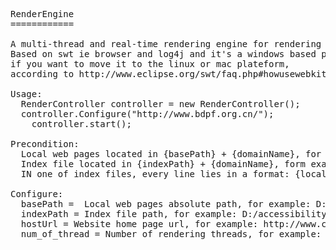 <pre>RenderEngine
============

A multi-thread and real-time rendering engine for rendering local web pages.
Based on swt ie browser and log4j and it's a windows based plateform, 
if you want to move it to the linux or mac plateform,
according to http://www.eclipse.org/swt/faq.php#howusewebkit.

Usage:
  RenderController controller = new RenderController();
  controller.Configure("http://www.bdpf.org.cn/");
	controller.start();

Precondition:
  Local web pages located in {basePath} + {domainName}, for example: D:\accessibility-resources\snapshot\www.cdpsn.org.cn
  Index file located in {indexPath} + {domainName}, form example: D:\accessibility-resources\index\www.cdpsn.org.cn
  IN one of index files, every line lies in a format: {local_web_page_path}\t{url}

Configure:
  basePath =  Local web pages absolute path, for example: D:/accessibility-resources/snapshot/
  indexPath = Index file path, for example: D:/accessibility-resources/index/
  hostUrl = Website home page url, for example: http://www.cjr.org.cn/
  num_of_thread = Number of rendering threads, for example: 6

</pre>
